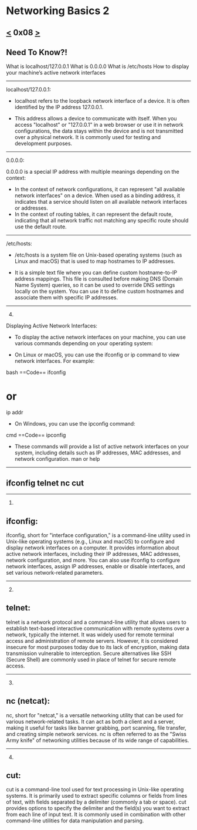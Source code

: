 # Networking Basics 2
[<]() 0x08 [>](https://github.com/TheeKingZa/alx-system_engineering-devops/tree/master/0x09-web_infrastructure_design/README.md)
---

Need To Know?!
---------------

What is localhost/127.0.0.1
What is 0.0.0.0
What is /etc/hosts
How to display your machine’s active network interfaces

----------------------------------------------------------

localhost/127.0.0.1:

* localhost refers to the loopback network interface of a device. It is often identified by the IP address 127.0.0.1.

* This address allows a device to communicate with itself. When you access "localhost" or "127.0.0.1" in a web browser or use it in network configurations, the data stays within the device and is not transmitted over a physical network. It is commonly used for testing and development purposes.
----------------------------------------------------------
0.0.0.0:

0.0.0.0 is a special IP address with multiple meanings depending on the context:
* In the context of network configurations, it can represent "all available network interfaces" on a device. When used as a binding address, it indicates that a service should listen on all available network interfaces or addresses.
* In the context of routing tables, it can represent the default route, indicating that all network traffic not matching any specific route should use the default route.
----------------------------------------------------------
/etc/hosts:

* /etc/hosts is a system file on Unix-based operating systems (such as Linux and macOS) that is used to map hostnames to IP addresses.

* It is a simple text file where you can define custom hostname-to-IP address mappings. This file is consulted before making DNS (Domain Name System) queries, so it can be used to override DNS settings locally on the system. You can use it to define custom hostnames and associate them with specific IP addresses.
----------------------------------------------------------

4.
Displaying Active Network Interfaces:

* To display the active network interfaces on your machine, you can use various commands depending on your operating system:

* On Linux or macOS, you can use the ifconfig or ip command to view network interfaces. For example:

bash
==Code==
ifconfig
# or
ip addr

* On Windows, you can use the ipconfig command:

cmd
==Code==
ipconfig

* These commands will provide a list of active network interfaces on your system, including details such as IP addresses, MAC addresses, and network configuration.
man or help
-----------
ifconfig
telnet
nc
cut
-----------

-----------
1.
ifconfig:
-----------

ifconfig, short for "interface configuration," is a command-line utility used in Unix-like operating systems (e.g., Linux and macOS) to configure and display network interfaces on a computer.
It provides information about active network interfaces, including their IP addresses, MAC addresses, network configuration, and more.
You can also use ifconfig to configure network interfaces, assign IP addresses, enable or disable interfaces, and set various network-related parameters.

-----------
2.
telnet:
-----------

telnet is a network protocol and a command-line utility that allows users to establish text-based interactive communication with remote systems over a network, typically the internet.
It was widely used for remote terminal access and administration of remote servers. However, it is considered insecure for most purposes today due to its lack of encryption, making data transmission vulnerable to interception.
Secure alternatives like SSH (Secure Shell) are commonly used in place of telnet for secure remote access.

-----------
3.
nc (netcat):
-----------
nc, short for "netcat," is a versatile networking utility that can be used for various network-related tasks.
It can act as both a client and a server, making it useful for tasks like banner grabbing, port scanning, file transfer, and creating simple network services.
nc is often referred to as the "Swiss Army knife" of networking utilities because of its wide range of capabilities.

-----------
4.
cut:
-----------

cut is a command-line tool used for text processing in Unix-like operating systems.
It is primarily used to extract specific columns or fields from lines of text, with fields separated by a delimiter (commonly a tab or space).
cut provides options to specify the delimiter and the field(s) you want to extract from each line of input text. It is commonly used in combination with other command-line utilities for data manipulation and parsing.
